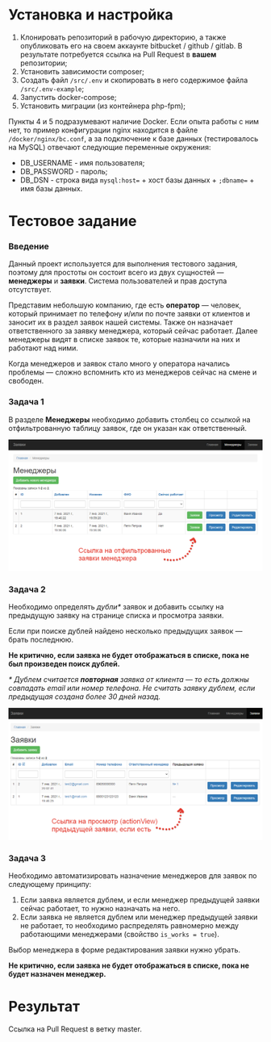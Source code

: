 # Установка и настройка

1. Клонировать репозиторий в рабочую директорию, а также опубликовать его на своем аккаунте bitbucket / github / gitlab. В результате потребуется ссылка на Pull Request в **вашем** репозитории;
2. Установить зависимости composer;
3. Создать файл `/src/.env` и скопировать в него содержимое файла `/src/.env-example`;
4. Запустить docker-compose;
5. Установить миграции (из контейнера php-fpm);

Пункты 4 и 5 подразумевают наличие Docker. Если опыта работы с ним нет, то пример конфигурации nginx находится в файле `/docker/nginx/bc.conf`, а за подключение к базе данных (тестировалось на MySQL) отвечают следующие переменные окружения:

* DB_USERNAME - имя пользователя;
* DB_PASSWORD - пароль;
* DB_DSN - строка вида `mysql:host=` + хост базы данных + `;dbname=` + имя базы данных.

# Тестовое задание

### Введение

Данный проект используется для выполнения тестового задания, поэтому для простоты он состоит всего из двух сущностей — **менеджеры** и **заявки**. Система пользователей и прав доступа отсутствует.

Представим небольшую компанию, где есть **оператор** — человек, который принимает по телефону и/или по почте заявки от клиентов и заносит их в раздел заявок нашей системы. Также он назначает ответственного за заявку менеджера, который сейчас работает. Далее менеджеры видят в списке заявок те, которые назначили на них и работают над ними.

Когда менеджеров и заявок стало много у оператора начались проблемы — сложно вспомнить кто из менеджеров сейчас на смене и свободен.

### Задача 1

В разделе **Менеджеры** необходимо добавить столбец со ссылкой на отфильтрованную таблицу заявок, где он указан как ответственный.

![](docs/1.png)

### Задача 2

Необходимо определять *дубли\** заявок и добавить ссылку на предыдущую заявку на странице списка и просмотра заявки.

Если при поиске дублей найдено несколько предыдущих заявок — брать последнюю.

**Не критично, если заявка не будет отображаться в списке, пока не был произведен поиск дублей.**

*\* Дублем считается **повторная** заявка от клиента — то есть должны совпадать email или номер телефона. Не считать заявку дублем, если предыдущая создана более 30 дней назад.*

![](docs/2.png)

### Задача 3

Необходимо автоматизировать назначение менеджеров для заявок по следующему принципу:

1. Если заявка является дублем, и если менеджер предыдущей заявки сейчас работает, то нужно назначать на него.
2. Если заявка не является дублем или менеджер предыдущей заявки не работает, то необходимо распределять равномерно между работающими менеджерами (свойство `is_works = true`).

Выбор менеджера в форме редактирования заявки нужно убрать.

**Не критично, если заявка не будет отображаться в списке, пока не будет назначен менеджер.**

# Результат

Ссылка на Pull Request в ветку master.